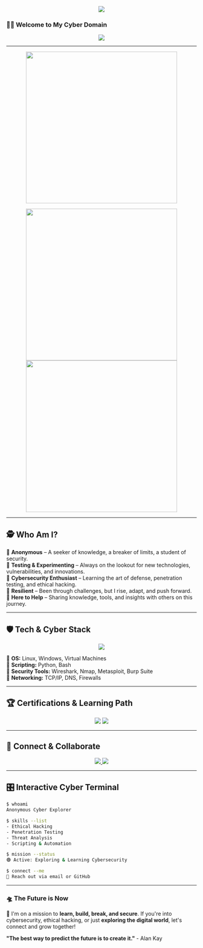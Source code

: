 <p align="center">   
  <img src="https://readme-typing-svg.herokuapp.com?color=%23FF0000&size=30&center=true&vCenter=true&width=600&lines=Hi+I'm+Anonymousie!;Welcome+to+my+GitHub+Profile!" /> 
</p>


### 👨‍💻 Welcome to My Cyber Domain

<p align="center">
  <img src="https://readme-typing-svg.herokuapp.com?color=%2300FF00&size=30&center=true&vCenter=true&width=600&lines=Exploring+the+Digital+Unknown...;Testing+New+Boundaries;Cybersecurity+Enthusiast;Always+Learning%2C+Always+Evolving" />
</p>

---

<p align="center">
  <img src="https://media.giphy.com/media/qgQUggAC3Pfv687qPC/giphy.gif" width="400px" />
</p>

<p align="center">
  <img src="https://media.giphy.com/media/3o7bu3XilJ5BOiSGic/giphy.gif" width="400px" />
  <img src="https://media.giphy.com/media/Sv1WbJm3Q3P6E/giphy.gif" width="400px" />
</p>

---

## 🕵️ Who Am I?

🔹 **Anonymous** – A seeker of knowledge, a breaker of limits, a student of security.  
🔹 **Testing & Experimenting** – Always on the lookout for new technologies, vulnerabilities, and innovations.  
🔹 **Cybersecurity Enthusiast** – Learning the art of defense, penetration testing, and ethical hacking.  
🔹 **Resilient** – Been through challenges, but I rise, adapt, and push forward.  
🔹 **Here to Help** – Sharing knowledge, tools, and insights with others on this journey.  

---

## 🛡️ Tech & Cyber Stack
<p align="center">
  <img src="https://skillicons.dev/icons?i=linux,python,bash,js,html,css,git,github,vscode,sqlite,figma" />
</p>

🔹 **OS:** Linux, Windows, Virtual Machines  
🔹 **Scripting:** Python, Bash  
🔹 **Security Tools:** Wireshark, Nmap, Metasploit, Burp Suite  
🔹 **Networking:** TCP/IP, DNS, Firewalls  

---

## 🏆 Certifications & Learning Path
<p align="center">
  <img src="https://img.shields.io/badge/CompTIA%20Security%2B-In%20Progress-blue?style=for-the-badge&logo=comptia"/>
  <img src="https://img.shields.io/badge/Certified%20Ethical%20Hacker%20(CEH)-Future%20Goal-red?style=for-the-badge&logo=hackthebox"/>
</p>

---

## 📡 Connect & Collaborate
<p align="center">
  <a href="mailto:your-email@example.com" target="_blank">
    <img src="https://img.shields.io/badge/Email-Contact%20Me-green?style=for-the-badge&logo=gmail"/>
  </a>
  <a href="https://github.com/your-github" target="_blank">
    <img src="https://img.shields.io/badge/GitHub-Explore%20My%20Work-black?style=for-the-badge&logo=github"/>
  </a>
</p>

---

## 🎛️ Interactive Cyber Terminal
```bash
$ whoami
Anonymous Cyber Explorer

$ skills --list
- Ethical Hacking
- Penetration Testing
- Threat Analysis
- Scripting & Automation

$ mission --status
🟢 Active: Exploring & Learning Cybersecurity

$ connect --me
🔗 Reach out via email or GitHub
```

---

### 🛸 The Future is Now
🚀 I'm on a mission to **learn, build, break, and secure**. If you're into cybersecurity, ethical hacking, or just **exploring the digital world**, let's connect and grow together!

**"The best way to predict the future is to create it."** - Alan Kay  

